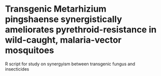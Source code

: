 # Transgenic Metarhizium pingshaense synergistically ameliorates pyrethroid-resistance in wild-caught, malaria-vector mosquitoes 
R script for study on synergyism between transgenic fungus and insecticides
